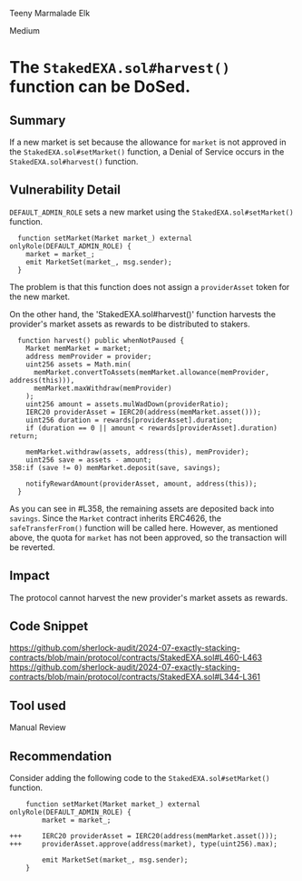 Teeny Marmalade Elk

Medium

# The `StakedEXA.sol#harvest()` function can be DoSed.

## Summary
If a new market is set because the allowance for `market` is not approved in the `StakedEXA.sol#setMarket()` function, a Denial of Service occurs in the `StakedEXA.sol#harvest()` function.
## Vulnerability Detail
`DEFAULT_ADMIN_ROLE` sets a new market using the `StakedEXA.sol#setMarket()` function.
```solidity
  function setMarket(Market market_) external onlyRole(DEFAULT_ADMIN_ROLE) {
    market = market_;
    emit MarketSet(market_, msg.sender);
  }
```
The problem is that this function does not assign a `providerAsset` token for the new market.

On the other hand, the 'StakedEXA.sol#harvest()' function harvests the provider's market assets as rewards to be distributed to stakers.
```solidity
  function harvest() public whenNotPaused {
    Market memMarket = market;
    address memProvider = provider;
    uint256 assets = Math.min(
      memMarket.convertToAssets(memMarket.allowance(memProvider, address(this))),
      memMarket.maxWithdraw(memProvider)
    );
    uint256 amount = assets.mulWadDown(providerRatio);
    IERC20 providerAsset = IERC20(address(memMarket.asset()));
    uint256 duration = rewards[providerAsset].duration;
    if (duration == 0 || amount < rewards[providerAsset].duration) return;

    memMarket.withdraw(assets, address(this), memProvider);
    uint256 save = assets - amount;
358:if (save != 0) memMarket.deposit(save, savings);

    notifyRewardAmount(providerAsset, amount, address(this));
  }
```
As you can see in #L358, the remaining assets are deposited back into `savings`.
Since the `Market` contract inherits ERC4626, the `safeTransferFrom()` function will be called here.
However, as mentioned above, the quota for `market` has not been approved, so the transaction will be reverted.
## Impact
The protocol cannot harvest the new provider's market assets as rewards.
## Code Snippet
https://github.com/sherlock-audit/2024-07-exactly-stacking-contracts/blob/main/protocol/contracts/StakedEXA.sol#L460-L463
https://github.com/sherlock-audit/2024-07-exactly-stacking-contracts/blob/main/protocol/contracts/StakedEXA.sol#L344-L361
## Tool used

Manual Review

## Recommendation
Consider adding the following code to the `StakedEXA.sol#setMarket()` function.
```solidity
    function setMarket(Market market_) external onlyRole(DEFAULT_ADMIN_ROLE) {
        market = market_;

+++     IERC20 providerAsset = IERC20(address(memMarket.asset()));
+++     providerAsset.approve(address(market), type(uint256).max);

        emit MarketSet(market_, msg.sender);
    }
```